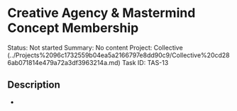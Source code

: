 # Creative Agency & Mastermind Concept Membership

Status: Not started
Summary: No content
Project: Collective (../Projects%2096c1732559b04ea5a2166797e8dd90c9/Collective%20cd286ab071814e479a72a3df3963214a.md)
Task ID: TAS-13

## Description

-